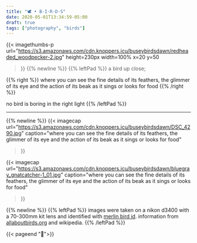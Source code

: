 ```yaml
---
title: "🕊️ • B·I·R·D·S"
date: 2020-05-01T13:34:59-05:00
draft: true
tags: ["photography", "birds"]
---
```


{{<
    imagethumbs-p
    url="https://s3.amazonaws.com/cdn.knoppers.icu/buseybirdsdawn/redheaded_woodpecker-2.jpg"
    height=230px
    width=100%
    x=20
    y=50
>}}
{{% newline %}}
{{% leftPad %}}
a bird up close;

{{% right %}}
where you can see the fine details of its feathers, the glimmer of its eye and the action of its beak as it sings or looks for food
{{% /right %}}

no bird is boring in the right light
{{% /leftPad %}}

---
{{% newline %}}
{{<
    imagecap
    url="https://s3.amazonaws.com/cdn.knoppers.icu/buseybirdsdawn/DSC_4290.jpg"
    caption="where you can see the fine details of its feathers, the glimmer of its eye and the action of its beak as it sings or looks for food"
>}}

{{<
    imagecap
    url="https://s3.amazonaws.com/cdn.knoppers.icu/buseybirdsdawn/bluegray_gnatcatcher-1_01.jpg"
    caption="where you can see the fine details of its feathers, the glimmer of its eye and the action of its beak as it sings or looks for food"
>}}

{{% newline %}}
{{% leftPad %}}
images were taken on a nikon d3400 with a 70-300mm kit lens and identified with [merlin bird id](https://merlin.allaboutbirds.org/). information from [allaboutbirds.org](https://www.allaboutbirds.org/) and wikipedia.
{{% /leftPad %}}

{{< pageend "🌿">}}
